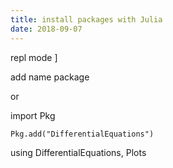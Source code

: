 ```yaml
---
title: install packages with Julia
date: 2018-09-07
---
```

repl mode ]

add name package

or

import Pkg

```
Pkg.add("DifferentialEquations")
```


using DifferentialEquations, Plots
